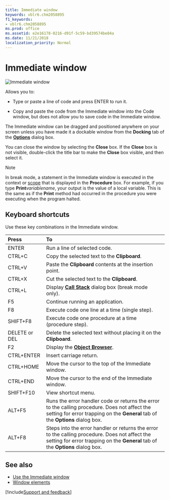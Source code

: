 ```yaml
---
title: Immediate window
keywords: vblr6.chm2058895
f1_keywords:
- vblr6.chm2058895
ms.prod: office
ms.assetid: e2e16178-0216-d91f-5c59-bd39574be84a
ms.date: 11/21/2018
localization_priority: Normal
---
```



# Immediate window

![Immediate window](../../../images/immed_ZA01201615.gif)

Allows you to:

- Type or paste a line of code and press ENTER to run it.
    
- Copy and paste the code from the Immediate window into the Code window, but does not allow you to save code in the Immediate window.
    
The Immediate window can be dragged and positioned anywhere on your screen unless you have made it a dockable window from the **Docking** tab of the **[Options](options-dialog-box.md)** dialog box.

You can close the window by selecting the **Close** box. If the **Close** box is not visible, double-click the title bar to make the **Close** box visible, and then select it.

> [!NOTE] 
> In break mode, a statement in the Immediate window is executed in the context or [scope](../../Glossary/vbe-glossary.md#scope) that is displayed in the **Procedure** box. For example, if you type **Print**_variablename_, your output is the value of a local variable. This is the same as if the **Print** method had occurred in the procedure you were executing when the program halted.

## Keyboard shortcuts

Use these key combinations in the Immediate window.

|Press|To|
|:-----|:-----|
|ENTER|Run a line of selected code.|
|CTRL+C|Copy the selected text to the **Clipboard**.|
|CTRL+V|Paste the **Clipboard** contents at the insertion point.|
|CTRL+X|Cut the selected text to the **Clipboard**.|
|CTRL+L|Display **[Call Stack](call-stack-dialog-box.md)** dialog box (break mode only).|
|F5|Continue running an application.|
|F8|Execute code one line at a time (single step).|
|SHIFT+F8|Execute code one procedure at a time (procedure step).|
|DELETE or DEL|Delete the selected text without placing it on the **Clipboard**.|
|F2|Display the **[Object Browser](object-browser.md)**.|
|CTRL+ENTER|Insert carriage return.|
|CTRL+HOME|Move the cursor to the top of the Immediate window.|
|CTRL+END|Move the cursor to the end of the Immediate window.|
|SHIFT+F10|View shortcut menu.|
|ALT+F5|Runs the error handler code or returns the error to the calling procedure. Does not affect the setting for error trapping on the **General** tab of the **Options** dialog box.|
|ALT+F8|Steps into the error handler or returns the error to the calling procedure. Does not affect the setting for error trapping on the **General** tab of the **Options** dialog box.|

## See also

- [Use the Immediate window](use-the-immediate-window.md)
- [Window elements](../window-elements.md)

[!include[Support and feedback](~/includes/feedback-boilerplate.md)]